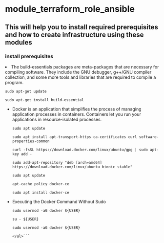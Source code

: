 # module_terraform_role_ansible

<h2> This will help you to install required prerequisites and how to create infrastructure using these modules </h2>

<h3> install prerequisites </h3>

<li> The build-essentials packages are meta-packages that are necessary for compiling software. They include the GNU debugger, g++/GNU compiler collection,      and some more tools and libraries that are required to compile a program.</li>

```
sudo apt-get update 

sudo apt-get install build-essential

```

<ul>
<li> Docker is an application that simplifies the process of managing application processes in containers. Containers let you run your applications in          resource-isolated processes. </li>

```
sudo apt update

sudo apt install apt-transport-https ca-certificates curl software-properties-common

curl -fsSL https://download.docker.com/linux/ubuntu/gpg | sudo apt-key add -

sudo add-apt-repository "deb [arch=amd64] https://download.docker.com/linux/ubuntu bionic stable"

sudo apt update

apt-cache policy docker-ce

sudo apt install docker-ce
```

<li> Executing the Docker Command Without Sudo </li>
  
```
sudo usermod -aG docker ${USER}

su - ${USER}

sudo usermod -aG docker ${USER}

</ul>```




